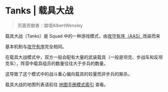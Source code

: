 # Tanks | 载具大战

> 页面贡献者：桀氓AlbertWensley

载具大战（Tanks）是 Squad 中的一种游戏模式，由[攻守有序（AAS）](./aas)改装而来

基本机制与[攻守有序](./aas)完全相同。

在载具大战模式中，双方一般会配有大量的武装载具（一般是坦克、步战车和反坦克车），阵营中载具组员的数量往往大于步兵的数量。

这导致了这个模式中的战斗重心偏向载具的较量而非步兵的厮杀。

载具大战的地图列表请前往 [地图手册模式索引](/map/mode#tank) 查看。